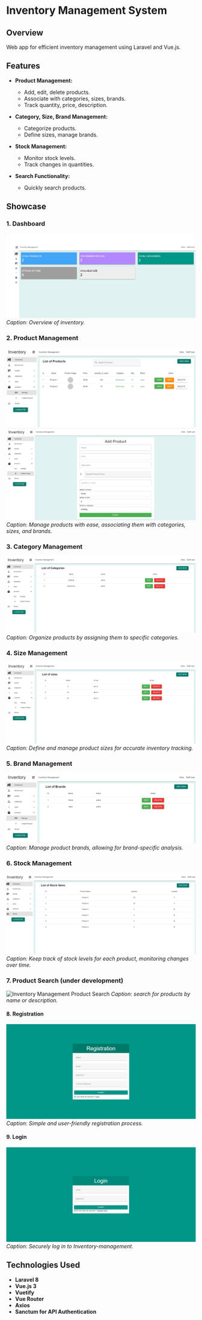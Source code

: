 # Inventory Management System

## Overview

Web app for efficient inventory management using Laravel and Vue.js.

## Features

- **Product Management:**
  - Add, edit, delete products.
  - Associate with categories, sizes, brands.
  - Track quantity, price, description.

- **Category, Size, Brand Management:**
  - Categorize products.
  - Define sizes, manage brands.

- **Stock Management:**
  - Monitor stock levels.
  - Track changes in quantities.

- **Search Functionality:**
  - Quickly search products.

## Showcase

### 1. Dashboard
![Inventory Management Dashboard](/showcase/Inventory-management-dashboard.PNG)
*Caption: Overview of inventory.*

### 2. Product Management
![Inventory Management Product Management](/showcase/Inventory-management-products.PNG)
![Inventory Management Product Management](/showcase/Inventory-management-addproducts.PNG)
*Caption: Manage products with ease, associating them with categories, sizes, and brands.*

### 3. Category Management
![Inventory Management Category Management](/showcase/Inventory-management-categories.PNG)
*Caption: Organize products by assigning them to specific categories.*

### 4. Size Management
![Inventory Management Size Management](/showcase/Inventory-management-sizes.PNG)
*Caption: Define and manage product sizes for accurate inventory tracking.*

### 5. Brand Management
![Inventory Management Brand Management](/showcase/Inventory-management-brands.PNG)
*Caption: Manage product brands, allowing for brand-specific analysis.*

### 6. Stock Management
![Inventory Management Stock Management](/showcase/Inventory-management-stocks.PNG)
*Caption: Keep track of stock levels for each product, monitoring changes over time.*

### 7. Product Search (under development)
![Inventory Management Product Search](/showcase/inventory-management-product-search.png)
*Caption: search for products by name or description.*

#### 8. Registration
![Inventory Management JobMemo Registration](/showcase/Inventory-management-registration.PNG)
*Caption: Simple and user-friendly registration process.*

#### 9. Login
![Inventory Management Login](/showcase/Inventory-management-login.PNG)
*Caption: Securely log in to Inventory-management.*


## Technologies Used

- **Laravel 8**
- **Vue.js 3**
- **Vuetify**
- **Vue Router**
- **Axios**
- **Sanctum for API Authentication**
